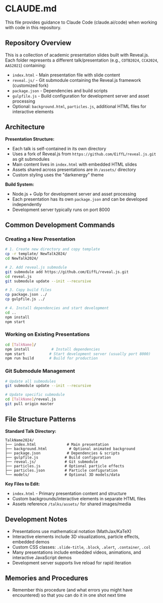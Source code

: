 # CLAUDE.md

This file provides guidance to Claude Code (claude.ai/code) when working with code in this repository.

## Repository Overview

This is a collection of academic presentation slides built with Reveal.js. Each folder represents a different talk/presentation (e.g., `COTB2024`, `CCA2024`, `AAS2021`) containing:

- `index.html` - Main presentation file with slide content
- `reveal.js/` - Git submodule containing the Reveal.js framework (customized fork)
- `package.json` - Dependencies and build scripts
- `gulpfile.js` - Build configuration for development server and asset processing
- Optional: `background.html`, `particles.js`, additional HTML files for interactive elements

## Architecture

**Presentation Structure:**
- Each talk is self-contained in its own directory
- Uses a fork of Reveal.js from `https://github.com/EiffL/reveal.js.git` as git submodules
- Main content lives in `index.html` with embedded HTML slides
- Assets shared across presentations are in `/assets/` directory
- Custom styling uses the "darkenergy" theme

**Build System:**
- Node.js + Gulp for development server and asset processing
- Each presentation has its own `package.json` and can be developed independently
- Development server typically runs on port 8000

## Common Development Commands

### Creating a New Presentation
```bash
# 1. Create new directory and copy template
cp -r template/ NewTalk2024/
cd NewTalk2024/

# 2. Add reveal.js submodule
git submodule add https://github.com/EiffL/reveal.js.git
cd reveal.js
git submodule update --init --recursive

# 3. Copy build files
cp package.json ../
cp gulpfile.js ../

# 4. Install dependencies and start development
cd ..
npm install
npm start
```

### Working on Existing Presentations
```bash
cd [TalkName]/
npm install          # Install dependencies
npm start           # Start development server (usually port 8000)
npm run build       # Build for production
```

### Git Submodule Management
```bash
# Update all submodules
git submodule update --init --recursive

# Update specific submodule
cd [TalkName]/reveal.js
git pull origin master
```

## File Structure Patterns

**Standard Talk Directory:**
```
TalkName2024/
├── index.html              # Main presentation
├── background.html          # Optional animated background
├── package.json            # Dependencies & scripts
├── gulpfile.js            # Build configuration  
├── reveal.js/             # Git submodule
├── particles.js           # Optional particle effects
├── particles.json         # Particle configuration
└── models/                # Optional 3D models/data
```

**Key Files to Edit:**
- `index.html` - Primary presentation content and structure
- Custom backgrounds/interactive elements in separate HTML files
- Assets reference `/talks/assets/` for shared images/media

## Development Notes

- Presentations use mathematical notation (MathJax/KaTeX)
- Interactive elements include 3D visualizations, particle effects, embedded demos
- Custom CSS classes: `.slide-title`, `.block`, `.alert`, `.container`, `.col`
- Many presentations include embedded videos, animations, and interactive JavaScript demos
- Development server supports live reload for rapid iteration

## Memories and Procedures

- Remember this procedure (and what errors you might have encountered) so that you can do it in one shot next time